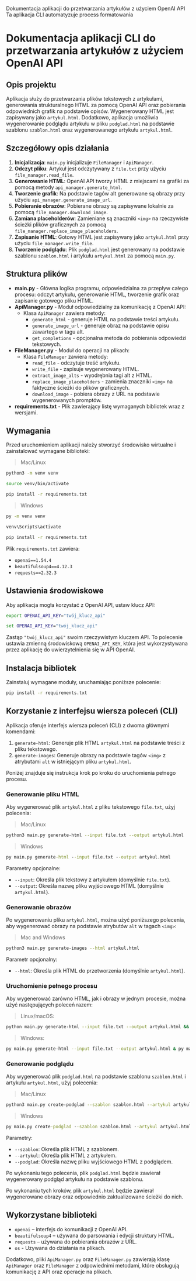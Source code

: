 Dokumentacja aplikacji do przetwarzania artykułów z użyciem OpenAI API
Ta aplikacja CLI automatyzuje process formatowania

# Dokumentacja aplikacji CLI do przetwarzania artykułów z użyciem OpenAI API

## Opis projektu

Aplikacja służy do przetwarzania plików tekstowych z artykułami, generowania strukturalnego HTML za pomocą OpenAI API oraz pobierania odpowiednich grafik na podstawie opisów. Wygenerowany HTML jest zapisywany jako `artykul.html`. Dodatkowo, aplikacja umożliwia wygenerowanie podglądu artykułu w pliku `podglad.html` na podstawie szablonu `szablon.html` oraz wygenerowanego artykułu `artykul.html`.


## Szczegółowy opis działania

1. **Inicjalizacja**: `main.py` inicjalizuje `FileManager` i `ApiManager`.
2. **Odczyt pliku**: Artykuł jest odczytywany z `file.txt` przy użyciu `file_manager.read_file`.
3. **Generowanie HTML**: OpenAI API tworzy HTML z miejscami na grafiki za pomocą metody `api_manager.generate_html`.
4. **Tworzenie grafik**: Na podstawie tagów alt generowane są obrazy przy użyciu `api_manager.generate_image_url`.
5. **Pobieranie obrazów**: Pobierane obrazy są zapisywane lokalnie za pomocą `file_manager.download_image`.
6. **Zamiana placeholderów**: Zamieniane są znaczniki `<img>` na rzeczywiste ścieżki plików graficznych za pomocą `file_manager.replace_image_placeholders`.
7. **Zapisanie HTML**: Gotowy HTML jest zapisywany jako `artykul.html` przy użyciu `file_manager.write_file`.
8. **Tworzenie podglądu**: Plik `podglad.html` jest generowany na podstawie szablonu `szablon.html` i artykułu `artykul.html` za pomocą `main.py`.


## Struktura plików

- **main.py** - Główna logika programu, odpowiedzialna za przepływ całego procesu: odczyt artykułu, generowanie HTML, tworzenie grafik oraz zapisanie gotowego pliku HTML.
- **ApiManager.py** - Moduł odpowiedzialny za komunikację z OpenAI API:
    - Klasa `ApiManager` zawiera metody:
        - `generate_html` - generuje HTML na podstawie treści artykułu.
        - `generate_image_url` - generuje obraz na podstawie opisu zawartego w tagu alt.
        - `get_completions` - opcjonalna metoda do pobierania odpowiedzi tekstowych.
- **FileManager.py** - Moduł do operacji na plikach:
    - Klasa `FileManager` zawiera metody:
        - `read_file` - odczytuje treść artykułu.
        - `write_file` - zapisuje wygenerowany HTML.
        - `extract_image_alts` - wyodrębnia tagi alt z HTML.
        - `replace_image_placeholders` - zamienia znaczniki `<img>` na faktyczne ścieżki do plików graficznych.
        - `download_image` - pobiera obrazy z URL na podstawie wygenerowanych promptów.
- **requirements.txt** - Plik zawierający listę wymaganych bibliotek wraz z wersjami.

## Wymagania

Przed uruchomieniem aplikacji należy stworzyć środowisko wirtualne i zainstalować wymagane biblioteki:

> Mac/Linux
```sh
python3 -m venv venv

source venv/bin/activate

pip install -r requirements.txt
```
> Windows
```cmd
py -m venv venv

venv\Scripts\activate

pip install -r requirements.txt
```

Plik `requirements.txt` zawiera:

- `openai==1.54.4`
- `beautifulsoup4==4.12.3`
- `requests==2.32.3`

## Ustawienia środowiskowe

Aby aplikacja mogła korzystać z OpenAI API, ustaw klucz API:

```sh
export OPENAI_API_KEY="twój_klucz_api"
```


```cmd
set OPENAI_API_KEY="twój_klucz_api"
```

Zastąp `"twój_klucz_api"` swoim rzeczywistym kluczem API. To polecenie ustawia zmienną środowiskową `OPENAI_API_KEY`, która jest wykorzystywana przez aplikację do uwierzytelnienia się w API OpenAI.

## Instalacja bibliotek

Zainstaluj wymagane moduły, uruchamiając poniższe polecenie:

```sh
pip install -r requirements.txt
```

## Korzystanie z interfejsu wiersza poleceń (CLI)

Aplikacja oferuje interfejs wiersza poleceń (CLI) z dwoma głównymi komendami:
1. `generate-html`: Generuje plik HTML `artykul.html` na podstawie treści z pliku tekstowego.
2. `generate-images`: Generuje obrazy na podstawie tagów `<img>` z atrybutami `alt` w istniejącym pliku `artykul.html`.

Poniżej znajduje się instrukcja krok po kroku do uruchomienia pełnego procesu.

### Generowanie pliku HTML

Aby wygenerować plik `artykul.html` z pliku tekstowego `file.txt`, użyj polecenia:

> Mac/Linux
```sh
python3 main.py generate-html --input file.txt --output artykul.html
```

> Windows

```cmd
py main.py generate-html --input file.txt --output artykul.html
```

Parametry opcjonalne:

- `--input`: Określa plik tekstowy z artykułem (domyślnie `file.txt`).
- `--output`: Określa nazwę pliku wyjściowego HTML (domyślnie `artykul.html`).

### Generowanie obrazów

Po wygenerowaniu pliku `artykul.html`, można użyć poniższego polecenia, aby wygenerować obrazy na podstawie atrybutów `alt` w tagach `<img>`:

> Mac and Windows
```sh
python3 main.py generate-images --html artykul.html
```

Parametr opcjonalny:

- `--html`: Określa plik HTML do przetworzenia (domyślnie `artykul.html`).

### Uruchomienie pełnego procesu

Aby wygenerować zarówno HTML, jak i obrazy w jednym procesie, można użyć następujących poleceń razem:

> Linux/macOS:

```sh
python main.py generate-html --input file.txt --output artykul.html && python main.py generate-images --html artykul.html
```

> Windows:

```sh
py main.py generate-html --input file.txt --output artykul.html & py main.py generate-images --html artykul.html
```

### Generowanie podglądu

Aby wygenerować plik `podglad.html` na podstawie szablonu `szablon.html` i artykułu `artykul.html`, użyj polecenia:

> Mac/Linux
```sh
python3 main.py create-podglad --szablon szablon.html --artykul artykul.html --podglad podglad.html
```

> Windows
```cmd
py main.py create-podglad --szablon szablon.html --artykul artykul.html --podglad podglad.html
```

Parametry:

- `--szablon`: Określa plik HTML z szablonem.
- `--artykul`: Określa plik HTML z artykułem.
- `--podglad`: Określa nazwę pliku wyjściowego HTML z podglądem.

Po wykonaniu tego polecenia, plik `podglad.html` będzie zawierał wygenerowany podgląd artykułu na podstawie szablonu.

Po wykonaniu tych kroków, plik `artykul.html` będzie zawierał wygenerowane obrazy oraz odpowiednio zaktualizowane ścieżki do nich.

## Wykorzystane biblioteki

- `openai` – interfejs do komunikacji z OpenAI API.
- `beautifulsoup4` – używana do parsowania i edycji struktury HTML.
- `requests` – używana do pobierania obrazów z URL.
- `os` - Uzywana do działania na plikach.

Dodatkowo, pliki `ApiManager.py` oraz `FileManager.py` zawierają klasę `ApiManager` oraz `FileManager` z odpowiednimi metodami, które obsługują komunikację z API oraz operacje na plikach.
